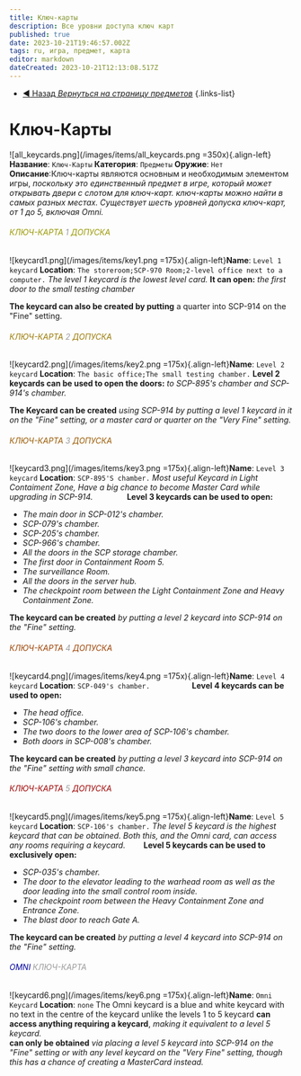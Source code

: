 ```yaml
---
title: Ключ-карты
description: Все уровни доступа ключ карт
published: true
date: 2023-10-21T19:46:57.002Z
tags: ru, игра, предмет, карта
editor: markdown
dateCreated: 2023-10-21T12:13:08.517Z
---
```


- [:arrow_backward: Назад *Вернуться на страницу предметов*](/ru/game/items#предметы)
{.links-list}
# Ключ-Карты
![all_keycards.png](/images/items/all_keycards.png =350x){.align-left}**Название**: `Ключ-Карты`
**Категория**: `Предметы`
**Оружие**: `Нет`
⠀
 ⠀
**Описание**:Ключ-карты являются основным и необходимым элементом игры, *поскольку это единственный предмет в игре, который может открывать двери с слотом для ключ-карт. ключ-карты можно найти в самых разных местах. Существует шесть уровней допуска ключ-карт, от 1 до 5, включая Omni.*
###### <font color="#989701">КЛЮЧ-КАРТА</font> <font color="#9a9a9a">1</font> <font color="#989701">ДОПУСКА</font>
![keycard1.png](/images/items/key1.png =175x){.align-left}**Name**: `Level 1 keycard`
**Location**: `The storeroom;SCP-970 Room;2-level office next to a computer.`
*The level 1 keycard is the lowest level card.* 
**It can open:** *the first door to the small testing chamber*

**The keycard can also be created by putting** a quarter into SCP-914 on the "Fine" setting.
###### <font color="#997802">КЛЮЧ-КАРТА</font> <font color="#9a9a9a">2</font> <font color="#997802">ДОПУСКА</font>
![keycard2.png](/images/items/key2.png =175x){.align-left}**Name**: `Level 2 keycard`
**Location**: `The basic office;The small testing chamber.`
**Level 2 keycards can be used to open the doors:** *to SCP-895's  chamber and SCP-914's chamber.*

**The Keycard can be created** *using SCP-914 by putting a level 1 keycard in it on the "Fine" setting, or a master card or quarter on the "Very Fine" setting.*

###### <font color="#985901">КЛЮЧ-КАРТА</font> <font color="#9a9a9a">3</font> <font color="#985901">ДОПУСКА</font>
![keycard3.png](/images/items/key3.png =175x){.align-left}**Name**: `Level 3 keycard`
**Location**: `SCP-895'S chamber.`
*Most useful Keycard in Light Contaiment Zone,
Have a big chance to become Master Card while upgrading in SCP-914.*
⠀
⠀
⠀
⠀
**Level 3 keycards can be used to open:**
- *The main door in SCP-012's chamber.*
- *SCP-079's chamber.*
- *SCP-205's chamber.*
- *SCP-966's chamber.*
- *All the doors in the SCP storage chamber.*
- *The first door in Containment Room 5.*
- *The surveillance Room.*
- *All the doors in the server hub.*
- *The checkpoint room between the Light Containment Zone and Heavy Containment Zone.*

**The keycard can be created** *by putting a level 2 keycard into SCP-914 on the "Fine" setting.*
###### <font color="#9a4001">КЛЮЧ-КАРТА</font> <font color="#9a9a9a">4</font> <font color="#9a4001">ДОПУСКА</font>
![keycard4.png](/images/items/key4.png =175x){.align-left}**Name**: `Level 4 keycard`
**Location**: `SCP-049's chamber.`
⠀
⠀
⠀
⠀
⠀
**Level 4 keycards can be used to open:**
- *The head office.*
- *SCP-106's chamber.*
- *The two doors to the lower area of SCP-106's chamber.*
- *Both doors in SCP-008's chamber.*

**The keycard can be created** *by putting a level 3 keycard into SCP-914 on the "Fine" setting with small chance.*
###### <font color="#9b0201">КЛЮЧ-КАРТА</font> <font color="#9a9a9a">5</font> <font color="#9b0201">ДОПУСКА</font>
![keycard5.png](/images/items/key5.png =175x){.align-left}**Name**: `Level 5 keycard`
**Location**: `SCP-106's chamber.`
*The level 5 keycard is the highest keycard that can be obtained. Both this, and the Omni card, can access any rooms requiring a keycard.*
⠀
⠀
**Level 5 keycards can be used to exclusively open:**

- *SCP-035's chamber.*
- *The door to the elevator leading to the warhead room as well as the door leading into the small control room inside.*
- *The checkpoint room between the Heavy Containment Zone and Entrance Zone.*
- *The blast door to reach Gate A.*

**The keycard can be created** *by putting a level 4 keycard into SCP-914 on the "Fine" setting.*
###### <font color="#02029b">OMNI</font> <font color="#9a9a9a">КЛЮЧ-КАРТА</font>
![keycard6.png](/images/items/key6.png =175x){.align-left}**Name**: `Omni Keycard`
**Location**: `none`
The Omni keycard is a blue and white keycard with no text in the  centre of the keycard unlike the levels 1 to 5 keycard
**can access anything requiring a keycard**, *making it equivalent to a level 5 keycard.*  
**can only be obtained** *via placing a level 5 keycard into SCP-914 on the "Fine" setting 
or with any level keycard on the "Very Fine" setting, though this has a chance of creating a MasterCard instead.*